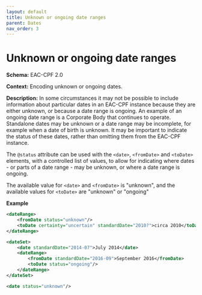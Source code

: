 ```yaml
---
layout: default
title: Unknown or ongoing date ranges
parent: Dates
nav_order: 3
---
```


# Unknown or ongoing date ranges
**Schema:**
EAC-CPF 2.0

**Context:**
Encoding unknown or ongoing dates. 

**Description:**
In some circumstances it may not be possible to include information about particular dates in an EAC-CPF instance because they are either unknown, or because a date range is ongoing. An example of an ongoing date range is a Corporate Body that continues to operate. Standalone dates may be unknown or a date range may be incomplete, for example when a date of birth is unknown. It may be important to indicate the status of these dates, rather than omitting them from the EAC-CPF instance. 

The `@status` attribute can be used with the `<date>`, `<fromDate>` and `<toDate>` elements, with a controlled list of values, to allow for indicating where dates - or parts of a date range - may be unknown, or where a date range is ongoing. 

The available value for `<date>` and `<fromDate>` is "unknown", and the available values for `<toDate>` are "unknown" or "ongoing"

**Example**
```xml
<dateRange>
	<fromDate status="unknown"/>
	<toDate certainty="uncertain" standardDate="2010?">circa 2010</toDate> 
</dateRange>
```

```xml
<dateSet>
	<date standardDate="2014-07">July 2014</date>
	<dateRange>
		<fromDate standardDate="2016-09">September 2016</fromDate>
		<toDate status="ongoing"/>
	</dateRange>
</dateSet>
```

```xml
<date status="unknown"/>
```
